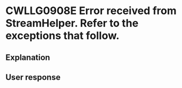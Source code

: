 # CWLLG0908E Error received from StreamHelper. Refer to the exceptions that follow.

## Explanation

## User response